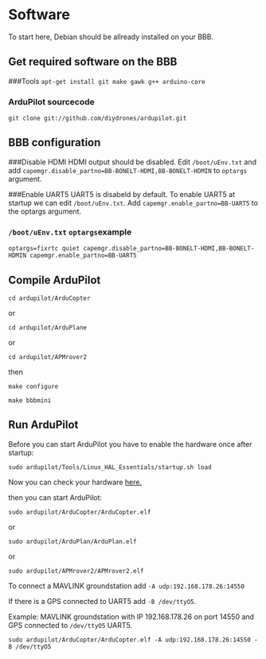 # Software
To start here, Debian should be allready installed on your BBB.

## Get required software on the BBB
###Tools
`apt-get install git make gawk g++ arduino-core`

### ArduPilot sourcecode 
`git clone git://github.com/diydrones/ardupilot.git`

## BBB configuration 

###Disable HDMI
HDMI output should be disabled. Edit `/boot/uEnv.txt` and add `capemgr.disable_partno=BB-BONELT-HDMI,BB-BONELT-HDMIN` to `optargs` argument.

###Enable UART5
UART5 is disabeld by default. To enable UART5 at startup we can edit `/boot/uEnv.txt`. Add `capemgr.enable_partno=BB-UART5` to the optargs argument.

### `/boot/uEnv.txt` `optargs`example
`optargs=fixrtc quiet capemgr.disable_partno=BB-BONELT-HDMI,BB-BONELT-HDMIN capemgr.enable_partno=BB-UART5 `

## Compile ArduPilot
`cd ardupilot/ArduCopter`

or

`cd ardupilot/ArduPlane`

or 

`cd ardupilot/APMrover2`

then

`make configure`

`make bbbmini`

## Run ArduPilot
Before you can start ArduPilot you have to enable the hardware once after startup:

`sudo ardupilot/Tools/Linux_HAL_Essentials/startup.sh load`

Now you can check your hardware [here.](../checkhardware/checkhardware.md)

then you can start ArduPilot:

`sudo ardupilot/ArduCopter/ArduCopter.elf`

or

`sudo ardupilot/ArduPlan/ArduPlan.elf`

or

`sudo ardupilot/APMrover2/APMrover2.elf`

To connect a MAVLINK groundstation add `-A udp:192.168.178.26:14550`

If there is a GPS connected to UART5 add `-B /dev/ttyO5`. 

Example: MAVLINK groundstation with IP 192.168.178.26 on port 14550 and GPS connected to `/dev/ttyO5` UART5.

`sudo ardupilot/ArduCopter/ArduCopter.elf -A udp:192.168.178.26:14550 -B /dev/ttyO5`

